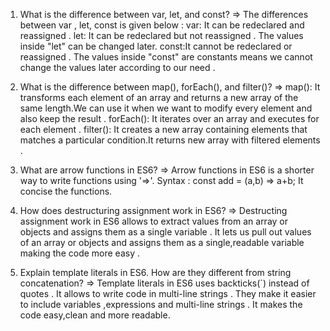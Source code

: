 1) What is the difference between var, let, and const?
=> The differences between var , let, const is given below : 
var: It can be redeclared and reassigned .
let: It can be redeclared but not reassigned . The values inside "let" can be changed later.
const:It cannot be redeclared or reassigned . The values inside "const" are constants means we cannot change the values later according to our need .

2) What is the difference between map(), forEach(), and filter()?
=> map(): It transforms each element of an array and returns a new array of the same length.We can use it when we want to modify every element and also keep the result .
forEach(): It iterates over an array and executes for each element .
filter(): It creates a new array containing elements that matches a particular condition.It returns new array with filtered elements .

3) What are arrow functions in ES6?
=> Arrow functions in ES6 is a shorter way to write functions using '=>'.
Syntax : const add = (a,b) => a+b;
It concise the functions.

4) How does destructuring assignment work in ES6?
=> Destructing assignment work in ES6 allows to extract values from an array or objects and assigns them as a single variable . It lets us pull out values of an array or objects and assigns them as a single,readable variable making the code more easy .

5) Explain template literals in ES6. How are they different from string concatenation?
=> Template literals in ES6 uses backticks(`) instead of quotes . It allows to write code in multi-line strings . They make it easier to include variables ,expressions and multi-line strings . It makes the code easy,clean and more readable.